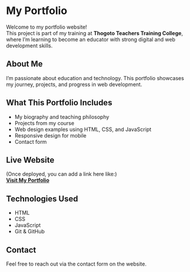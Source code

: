 # My Portfolio

Welcome to my portfolio website!  
This project is part of my training at **Thogoto Teachers Training College**, where I’m learning to become an educator with strong digital and web development skills.

## About Me

I’m passionate about education and technology. This portfolio showcases my journey, projects, and progress in web development.

## What This Portfolio Includes

- My biography and teaching philosophy
- Projects from my course
- Web design examples using HTML, CSS, and JavaScript
- Responsive design for mobile
- Contact form

## Live Website

(Once deployed, you can add a link here like:)  
**[Visit My Portfolio](https://yourusername.github.io/portfolio/)**

## Technologies Used

- HTML
- CSS
- JavaScript
- Git & GitHub

## Contact

Feel free to reach out via the contact form on the website.

